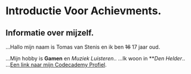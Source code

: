 # Introductie Voor Achievments.
## Informatie over mijzelf.

...Hallo mijn naam is Tomas van Stenis en ik ben ~~16~~ 17 jaar oud.

...Mijn hobby is **Gamen** en *Muziek Luisteren*..
...Ik woon in **_Den Helder_..
...[Een link naar mijn Codecademy Profiel](https://www.codecademy.com/profiles/tomie522246536309).
